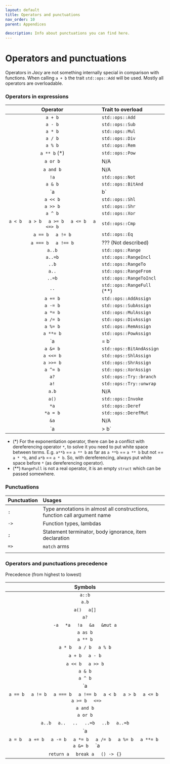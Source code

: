 ```yaml
---
layout: default
title: Operators and punctuations
nav_order: 10
parent: Appendices

description: Info about punctuations you can find here.
---
```


# Operators and punctuations

Operators in _Jacy_ are not something internally special in comparison with functions. When calling `a + b` the trait `std::ops::Add` will be used. Mostly all operators are overloadable.

### Operators in expressions

| Operator | Trait to overload |
| :------: | :---------------- |
| `a + b` | `std::ops::Add` |
| `a - b` | `std::ops::Sub` |
| `a * b` | `std::ops::Mul` |
| `a / b` | `std::ops::Div` |
| `a % b` | `std::ops::Rem` |
| `a ** b` \(\*\) | `std::ops::Pow` |
| `a or b` | N/A |
| `a and b` | N/A |
| `!a` | `std::ops::Not` |
| `a & b` | `std::ops::BitAnd` |
| `a | b` | `std::ops::BitOr` |
| `a << b` | `std::ops::Shl` |
| `a >> b` | `std::ops::Shr` |
| `a ^ b` | `std::ops::Xor` |
| `a < b` &nbsp; &nbsp; `a > b` &nbsp; &nbsp; `a >= b` &nbsp; &nbsp; `a <= b` &nbsp; &nbsp; `a <=> b` | `std::ops::Cmp` |
| `a == b` &nbsp; &nbsp; `a != b` | `std::ops::Eq` |
| `a === b` &nbsp; &nbsp; `a !== b` | ??? (Not described) |
| `a..b` | `std::ops::Range` |
| `a..=b` | `std::ops::RangeIncl` |
| `..b` | `std::ops::RangeTo` |
| `a..` | `std::ops::RangeFrom` |
| `..=b` | `std::ops::RangeToIncl` |
| `..` | `std::ops::RangeFull` \(\*\*\) |
| `a += b` | `std::ops::AddAssign` |
| `a -= b` | `std::ops::SubAssign` |
| `a *= b` | `std::ops::MulAssign` |
| `a /= b` | `std::ops::DivAssign` |
| `a %= b` | `std::ops::RemAssign` |
| `a **= b` | `std::ops::PowAssign` |
| `a |= b` | `std::ops::BitOrAssign` |
| `a &= b` | `std::ops::BitAndAssign` |
| `a <<= b` | `std::ops::ShlAssign` |
| `a >>= b` | `std::ops::ShrAssign` |
| `a ^= b` | `std::ops::XorAssign` |
| `a?` | `std::ops::Try::branch` |
| `a!` | `std::ops::Try::unwrap` |
| `a.b` | N/A |
| `a()` | `std::ops::Invoke` |
| `*a` | `std::ops::Deref` |
| `*a = b` | `std::ops::DerefMut` |
| `&a` | N/A |
| `a |> b` | N/A |

* \(\*\) For the exponentiation operator, there can be a conflict with dereferencing operator `*`, to solve it you need to put white space between terms. E.g. `a**b` == `a ** b` as far as `a **b` == `a ** b` but not == `a * *b`, and `a*b` == `a * b`. So, with dereferencing, always put white space before `*` \(as dereferencing operator\).
* \(\*\*\) `RangeFull` is not a real operator, it is an empty `struct` which can be passed somewhere.

### Punctuations

| Punctuation | Usages |
| :--- | :--- |
| `:` | Type annotations in almost all constructions, function call argument name |
| `->` | Function types, lambdas |
| `;` | Statement terminator, body ignorance, item declaration |
| `=>` | `match` arms |
|  |  |


### Operators and punctuations precedence

Precedence (from highest to lowest)

| Symbols |
| :-----: |
| `a::b` |
| `a.b` |
| `a()` &nbsp; &nbsp; `a[]` |
| `a?` |
| `-a` &nbsp; &nbsp; `*a` &nbsp; &nbsp; `!a` &nbsp; &nbsp; `&a` &nbsp; &nbsp; `&mut a` |
| `a as b` |
| `a ** b` |
| `a * b` &nbsp; &nbsp; `a / b` &nbsp; &nbsp; `a % b` |
| `a + b` &nbsp; &nbsp; `a - b` |
| `a << b` &nbsp; &nbsp; `a >> b` |
| `a & b` |
| `a ^ b` |
| `a | b` |
| `a == b` &nbsp; &nbsp; `a != b` &nbsp; &nbsp; `a === b` &nbsp; &nbsp; `a !== b` &nbsp; &nbsp; `a < b` &nbsp; &nbsp; `a > b` &nbsp; &nbsp; `a <= b` &nbsp; &nbsp; `a >= b` &nbsp; &nbsp; `<=>` |
| `a and b` |
| `a or b` |
| `a..b` &nbsp; &nbsp; `a..` &nbsp; &nbsp; `..` &nbsp; &nbsp; `..=b` &nbsp; &nbsp; `..b` &nbsp; &nbsp; `a..=b` |
| `a |> b` |
| `a = b` &nbsp; &nbsp; `a += b` &nbsp; &nbsp; `a -= b` &nbsp; &nbsp; `a *= b` &nbsp; &nbsp; `a /= b` &nbsp; &nbsp; `a %= b` &nbsp; &nbsp; `a **= b` &nbsp; &nbsp; `a &= b` &nbsp; &nbsp; `a |= b` &nbsp; &nbsp; `a ^= b` &nbsp; &nbsp; `a <<= b` &nbsp; &nbsp; `a >>= b` |
| `return a` &nbsp; &nbsp; `break a` &nbsp; &nbsp; `() -> {}` |

